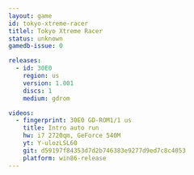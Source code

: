 ```yaml
---
layout: game
id: tokyo-xtreme-racer
titlel: Tokyo Xtreme Racer
status: unknown
gamedb-issue: 0

releases:
  - id: 30E0
    region: us
    version: 1.001
    discs: 1
    medium: gdrom

videos:
  - fingerprint: 30E0 GD-ROM1/1 us
    title: Intro auto run
    hw: i7 2720qm, GeForce 540M
    yt: Y-ulozLSL60
    git: d59197f84353d7d2b746383e9277d9ed7c8c4053
    platform: win86-release
---
```

